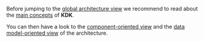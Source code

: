 Before jumping to the [global architecture view](./global.md) we recommend to read about the [main concepts](./main-concepts.md) of **KDK**. 

You can then have a look to the [component-oriented view](./components-view.md) and the [data model-oriented view](./data-model.md) of the architecture.

